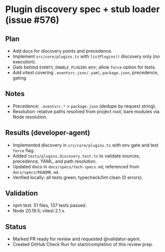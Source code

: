 # Plugin discovery spec + stub loader (issue #576)

## Plan

- Add docs for discovery points and precedence.
- Implement `src/core/plugins.ts` with `listPlugins()` discovery only (no execution).
- Gate behind `EVENTS_ENABLE_PLUGINS` env; allow `force` option for tests.
- Add vitest covering `.eventsrc.json/.yaml`, `package.json`, precedence, gating.

## Notes

- Precedence: `.eventsrc.*` > `package.json` (dedupe by request string).
- Resolution: relative paths resolved from project root; bare modules via Node resolution.
## Results (developer-agent)

- Implemented discovery in `src/core/plugins.ts` with env gate and test `force` flag.
- Added `tests/plugins.discovery.test.ts` to validate sources, precedence, YAML, and path resolution.
- Updated docs in `docs/specs/tech-specs.md`; referenced from `docs/specs/README.md`.
- Verified locally: all tests green; typecheck/lint clean (0 errors).

## Validation

- npm test: 51 files, 137 tests passed.
- Node 20.19.5; vitest 2.1.x.

## Status

- Marked PR ready for review and requested @validator-agent.
- Created GitHub Check Run for start/completion of this review prep.
